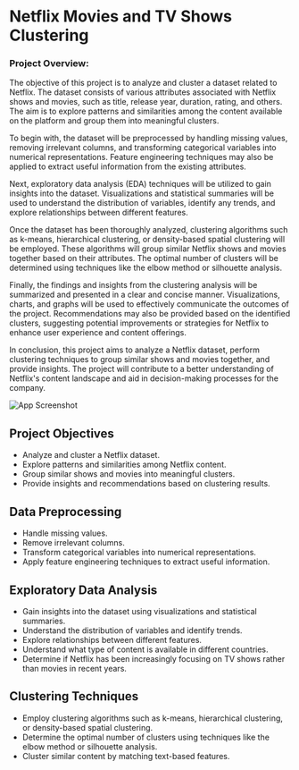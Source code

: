 
# Netflix Movies and TV Shows Clustering

### Project Overview:

The objective of this project is to analyze and cluster a dataset related to Netflix. The dataset consists of various attributes associated with Netflix shows and movies, such as title, release year, duration, rating, and others. The aim is to explore patterns and similarities among the content available on the platform and group them into meaningful clusters.

To begin with, the dataset will be preprocessed by handling missing values, removing irrelevant columns, and transforming categorical variables into numerical representations. Feature engineering techniques may also be applied to extract useful information from the existing attributes.

Next, exploratory data analysis (EDA) techniques will be utilized to gain insights into the dataset. Visualizations and statistical summaries will be used to understand the distribution of variables, identify any trends, and explore relationships between different features.

Once the dataset has been thoroughly analyzed, clustering algorithms such as k-means, hierarchical clustering, or density-based spatial clustering will be employed. These algorithms will group similar Netflix shows and movies together based on their attributes. The optimal number of clusters will be determined using techniques like the elbow method or silhouette analysis.

Finally, the findings and insights from the clustering analysis will be summarized and presented in a clear and concise manner. Visualizations, charts, and graphs will be used to effectively communicate the outcomes of the project. Recommendations may also be provided based on the identified clusters, suggesting potential improvements or strategies for Netflix to enhance user experience and content offerings.

In conclusion, this project aims to analyze a Netflix dataset, perform clustering techniques to group similar shows and movies together, and provide insights. The project will contribute to a better understanding of Netflix's content landscape and aid in decision-making processes for the company.


![App Screenshot](https://encrypted-tbn0.gstatic.com/images?q=tbn:ANd9GcThpQLselC0BpMngr7cRr9S5Zw9-Y9rNVznIQ&usqp=CAU)


## Project Objectives

- Analyze and cluster a Netflix dataset.
- Explore patterns and similarities among Netflix content.
- Group similar shows and movies into meaningful clusters.
- Provide insights and recommendations based on clustering results.

## Data Preprocessing

- Handle missing values.
- Remove irrelevant columns.
- Transform categorical variables into numerical representations.
- Apply feature engineering techniques to extract useful information.

## Exploratory Data Analysis
- Gain insights into the dataset using visualizations and statistical summaries.
- Understand the distribution of variables and identify trends.
- Explore relationships between different features.
- Understand what type of content is available in different countries.
- Determine if Netflix has been increasingly focusing on TV shows rather than movies in recent years.
## Clustering Techniques

- Employ clustering algorithms such as k-means, hierarchical clustering, or density-based spatial clustering.
- Determine the optimal number of clusters using techniques like the elbow method or silhouette analysis.
- Cluster similar content by matching text-based features.
